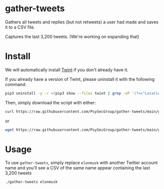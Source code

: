 # gather-tweets

Gathers all tweets and replies (but not retweets) a user had made and saves it to a CSV file.

Captures the last 3,200 tweets.  (We're working on expanding that)

# Install

We will automatically install [Twint](https://github.com/greyhao/twint.git) if you don't already have it.

If you already have a version of Twint, please uninstall it with the following command:

```bash
pip3 uninstall -y -r <(pip3 show --files twint | grep -oP '(?<=^Location: ).*')/requires.txt
```

Then, simply download the script with either:

```bash
curl https://raw.githubusercontent.com/PsySecGroup/gather-tweets/main/gather-tweets
```

or

```bash
wget https://raw.githubusercontent.com/PsySecGroup/gather-tweets/main/gather-tweets
```

# Usage

To use `gather-tweets`, simply replace `elonmusk` with another Twitter account name and you'll see a CSV of the same name appear containing the last 3,200 tweets

```bash
./gather-tweets elonmusk
```